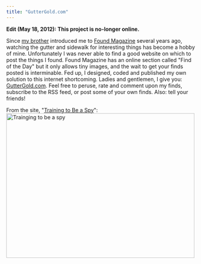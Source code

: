 ```yaml
---
title: "GutterGold.com"
---
```


__Edit (May 18, 2012): This project is no-longer online.__

Since [my brother](http://www.math.ucsd.edu/~neldredg/) introduced
me to [Found Magazine](http://foundmagazine.com/) several years ago,
watching the gutter and sidewalk for interesting things has become a hobby of
mine. Unfortunately I was never able to find a good website on which to post
the things I found. Found Magazine has an online section called "Find of the
Day" but it only allows tiny images, and the wait to get your finds posted is
interminable. Fed up, I designed, coded and published my own solution to this
internet shortcoming. Ladies and gentlemen, I give you: <a
href="http://www.guttergold.com">GutterGold.com</a>. Feel free to peruse, rate
and comment upon my finds, subscribe to the RSS feed, or post some of your own
finds. Also: tell your friends!

From the site, "[Training to Be a Spy](http://www.guttergold.com/find.php?f=46)":<a href="http://www.guttergold.com/find.php?f=46"><img class="aligncenter size-full wp-image-322" title="Trainging to be a spy" src="/uploads/2009/01/46_med.jpg" alt="Trainging to be a spy" width="500" height="384" /></a>
